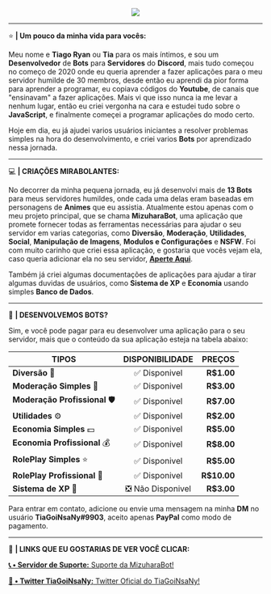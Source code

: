 <p align="center">
<img src="https://github.com/TiaGoiNsaNy/TiaGoiNsaNy/blob/main/tiagoinsany.png">
<br>

---
:star: **| Um pouco da minha vida para vocês:**

Meu nome e **Tiago Ryan** ou **Tia** para os mais íntimos, e sou um **Desenvolvedor** de **Bots** para **Servidores** do **Discord**, mais tudo começou no começo de 2020 onde eu queria aprender a fazer aplicações para o meu servidor humilde de 30 membros, desde então eu aprendi da pior forma para aprender a programar, eu copiava códigos do **Youtube**, de canais que "ensinavam" a fazer aplicações. Mais vi que isso nunca ia me levar a nenhum lugar, então eu criei vergonha na cara e estudei tudo sobre o **JavaScript**, e finalmente começei a programar aplicações do modo certo.

Hoje em dia, eu já ajudei varios usuários iniciantes a resolver problemas simples na hora do desenvolvimento, e criei varios **Bots** por aprendizado nessa jornada.

---

:computer: **| CRIAÇÕES MIRABOLANTES:**

No decorrer da minha pequena jornada, eu já desenvolvi mais de **13 Bots** para meus servidores humildes, onde cada uma delas eram baseadas em personagens de **Animes** que eu assistia. Atualmente estou apenas com o meu projeto principal, que se chama **MizuharaBot**, uma aplicação que promete fornecer todas as ferramentas necessárias para ajudar o seu servidor em varias categorias, como **Diversão**, **Moderação**, **Utilidades**, **Social**, **Manipulação de Imagens**, **Modulos e Configurações** e **NSFW**. Foi com muito carinho que criei essa aplicação, e gostaria que vocês vejam ela, caso queria adicionar ela no seu servidor, [**Aperte Aqui**](https://discord.com/oauth2/authorize?client_id=694270851008167976&permissions=8&scope=bot%20applications.commands).

Também já criei algumas documentações de aplicações para ajudar a tirar algumas duvidas de usuários, como **Sistema de XP** e **Economia** usando simples **Banco de Dados**.

---
:robot: **| DESENVOLVEMOS BOTS?**

Sim, e você pode pagar para eu desenvolver uma aplicação para o seu servidor, mais que o conteúdo da sua aplicação esteja na tabela abaixo:

| **TIPOS** | **DISPONIBILIDADE** | **PREÇOS** |
|-------|:--------------:|-------:|
| **Diversão** :rofl: | :white_check_mark: Disponivel | **R$1.00**|
| **Moderação Simples** :police_officer: | :white_check_mark: Disponivel | **R$3.00**|
| **Moderação Profissional** :shield: | :white_check_mark: Disponivel | **R$7.00**|
| **Utilidades** :gear: | :white_check_mark: Disponivel | **R$2.00**|
| **Economia Simples** :dollar: | :white_check_mark: Disponivel | **R$5.00**|
| **Economia Profissional** :moneybag: | :white_check_mark: Disponivel | **R$8.00**|
| **RolePlay Simples** :star: | :white_check_mark: Disponivel | **R$5.00**|
| **RolePlay Profissional** :star2: | :white_check_mark: Disponivel | **R$10.00**|
| **Sistema de XP** :trident: | :negative_squared_cross_mark: Não Disponivel | **R$3.00**|

Para entrar em contato, adicione ou envie uma mensagem na minha **DM** no usuário **TiaGoiNsaNy#9903**, aceito apenas **PayPal** como modo de pagamento.

---

:link: **| LINKS QUE EU GOSTARIAS DE VER VOCÊ CLICAR:**

[**:telephone_receiver: • Servidor de Suporte:** Suporte da MizuharaBot!](https://discord.gg/v2j2jNK3wa)

[**:wrench: • Twitter TiaGoiNsaNy:** Twitter Oficial do TiaGoiNsaNy!](https://twitter.com/TiaGoiNsaNy)

